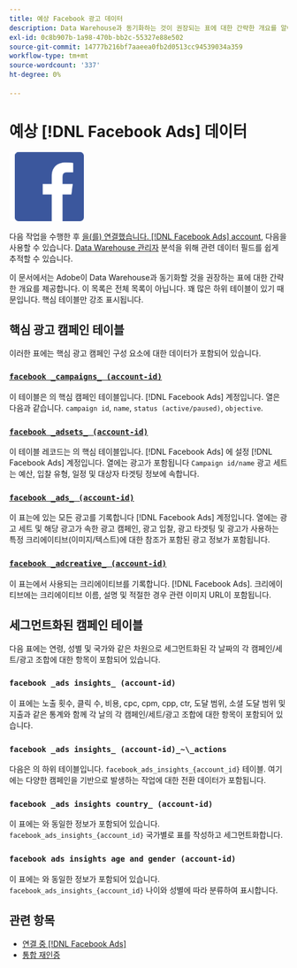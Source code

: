 ```yaml
---
title: 예상 Facebook 광고 데이터
description: Data Warehouse과 동기화하는 것이 권장되는 표에 대한 간략한 개요를 알아봅니다
exl-id: 0c8b907b-1a98-470b-bb2c-55327e88e502
source-git-commit: 14777b216bf7aaeea0fb2d0513cc94539034a359
workflow-type: tm+mt
source-wordcount: '337'
ht-degree: 0%

---
```


# 예상 [!DNL Facebook Ads] 데이터

![](../../../assets/Facebook_Logo.png)

다음 작업을 수행한 후 [을(를) 연결했습니다. [!DNL Facebook Ads] account](../integrations/facebook-ads.md), 다음을 사용할 수 있습니다. [Data Warehouse 관리자](../../../data-analyst/data-warehouse-mgr/tour-dwm.md) 분석을 위해 관련 데이터 필드를 쉽게 추적할 수 있습니다.

이 문서에서는 Adobe이 Data Warehouse과 동기화할 것을 권장하는 표에 대한 간략한 개요를 제공합니다. 이 목록은 전체 목록이 아닙니다. 꽤 많은 하위 테이블이 있기 때문입니다. 핵심 테이블만 강조 표시됩니다.

## 핵심 광고 캠페인 테이블

이러한 표에는 핵심 광고 캠페인 구성 요소에 대한 데이터가 포함되어 있습니다.

### [`facebook _campaigns_ (account-id)`](https://developers.facebook.com/docs/marketing-api/reference/ad-campaign-group)

이 테이블은 의 핵심 캠페인 테이블입니다. [!DNL Facebook Ads] 계정입니다. 열은 다음과 같습니다. `campaign id`, `name`, `status (active/paused)`, `objective`.

### [`facebook _adsets_ (account-id)`](https://developers.facebook.com/docs/marketing-api/reference/ad-campaign)

이 테이블 레코드는 의 핵심 테이블입니다. [!DNL Facebook Ads] 에 설정 [!DNL Facebook Ads] 계정입니다. 열에는 광고가 포함됩니다 `Campaign id/name` 광고 세트는 예산, 입찰 유형, 일정 및 대상자 타겟팅 정보에 속합니다.

### [`facebook _ads_ (account-id)`](https://developers.facebook.com/docs/marketing-api/reference/adgroup)

이 표는에 있는 모든 광고를 기록합니다 [!DNL Facebook Ads] 계정입니다. 열에는 광고 세트 및 해당 광고가 속한 광고 캠페인, 광고 입찰, 광고 타겟팅 및 광고가 사용하는 특정 크리에이티브(이미지/텍스트)에 대한 참조가 포함된 광고 정보가 포함됩니다.

### [`facebook _adcreative_ (account-id)`](https://developers.facebook.com/docs/marketing-api/reference/ad-creative)

이 표는에서 사용되는 크리에이티브를 기록합니다. [!DNL Facebook Ads]. 크리에이티브에는 크리에이티브 이름, 설명 및 적절한 경우 관련 이미지 URL이 포함됩니다.

## 세그먼트화된 캠페인 테이블

다음 표에는 연령, 성별 및 국가와 같은 차원으로 세그먼트화된 각 날짜의 각 캠페인/세트/광고 조합에 대한 항목이 포함되어 있습니다.

### `facebook _ads insights_ (account-id)`

이 표에는 노출 횟수, 클릭 수, 비용, cpc, cpm, cpp, ctr, 도달 범위, 소셜 도달 범위 및 지출과 같은 통계와 함께 각 날의 각 캠페인/세트/광고 조합에 대한 항목이 포함되어 있습니다.

### `facebook _ads insights_ (account-id)_~\_actions`

다음은 의 하위 테이블입니다. `facebook_ads_insights_{account_id}` 테이블. 여기에는 다양한 캠페인을 기반으로 발생하는 작업에 대한 전환 데이터가 포함됩니다.

### `facebook _ads insights country_ (account-id)`

이 표에는 와 동일한 정보가 포함되어 있습니다. `facebook_ads_insights_{account_id}` 국가별로 표를 작성하고 세그먼트화합니다.

### `facebook ads insights age and gender (account-id)`

이 표에는 와 동일한 정보가 포함되어 있습니다. `facebook_ads_insights_{account_id}` 나이와 성별에 따라 분류하여 표시합니다.

## 관련 항목

* [연결 중 [!DNL Facebook Ads]](../integrations/facebook-ads.md)
* [통합 재인증](https://experienceleague.adobe.com/docs/commerce-knowledge-base/kb/how-to/mbi-reauthenticating-integrations.html?lang=en)
